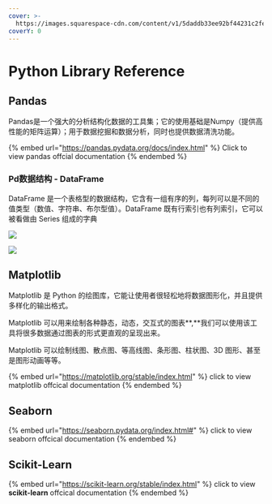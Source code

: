 ```yaml
---
cover: >-
  https://images.squarespace-cdn.com/content/v1/5daddb33ee92bf44231c2fef/1593634997762-75P05A5AKO859N5G9OMU/medical-algorithms.gif
coverY: 0
---
```


# Python Library Reference

## Pandas

Pandas是一个强大的分析结构化数据的工具集；它的使用基础是Numpy（提供高性能的矩阵运算）；用于数据挖掘和数据分析，同时也提供数据清洗功能。

{% embed url="https://pandas.pydata.org/docs/index.html" %}
Click to view pandas offcial documentation
{% endembed %}

### Pd数据结构 - DataFrame

DataFrame 是一个表格型的数据结构，它含有一组有序的列，每列可以是不同的值类型（数值、字符串、布尔型值）。DataFrame 既有行索引也有列索引，它可以被看做由 Series 组成的字典

![](https://www.runoob.com/wp-content/uploads/2021/04/pandas-DataStructure.png)

![](https://www.runoob.com/wp-content/uploads/2021/04/df-dp.png)



## **Matplotlib**

Matplotlib 是 Python 的绘图库，它能让使用者很轻松地将数据图形化，并且提供多样化的输出格式。

Matplotlib 可以用来绘制各种静态，动态，交互式的图表\*\*,\*\*我们可以使用该工具将很多数据通过图表的形式更直观的呈现出来。

Matplotlib 可以绘制线图、散点图、等高线图、条形图、柱状图、3D 图形、甚至是图形动画等等。

{% embed url="https://matplotlib.org/stable/index.html" %}
click to view matplotlib offcical documentation
{% endembed %}

## **S**eaborn

{% embed url="https://seaborn.pydata.org/index.html#" %}
click to view seaborn offcical documentation
{% endembed %}

## **Scikit-Learn**

{% embed url="https://scikit-learn.org/stable/index.html" %}
click to view **scikit-learn** offcical documentation
{% endembed %}

##
